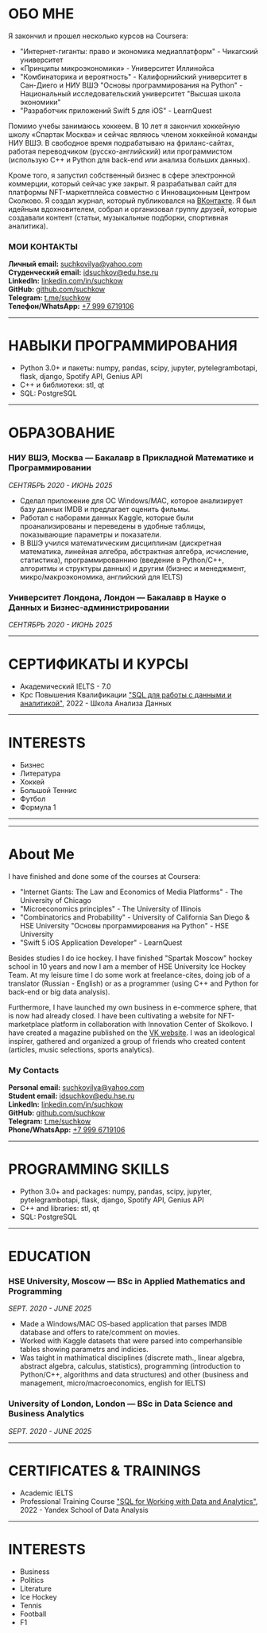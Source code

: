 # ОБО МНЕ

Я закончил и прошел несколько курсов на Coursera:
- "Интернет-гиганты: право и экономика медиаплатформ" - Чикагский университет
- «Принципы микроэкономики» - Университет Иллинойса
- "Комбинаторика и вероятность" - Калифорнийский университет в Сан-Диего и НИУ ВШЭ "Основы программирования на Python" - Национальный исследовательский университет "Высшая школа экономики"
- "Разработчик приложений Swift 5 для iOS" - LearnQuest

Помимо учебы занимаюсь хоккеем. В 10 лет я закончил хоккейную школу «Спартак Москва» и сейчас являюсь членом хоккейной команды НИУ ВШЭ.
В свободное время подрабатываю на фриланс-сайтах, работая переводчиком (русско-английский) или программистом (использую C++ и Python для back-end или анализа больших данных).

Кроме того, я запустил собственный бизнес в сфере электронной коммерции, который сейчас уже закрыт. Я разрабатывал сайт для платформы NFT-маркетплейса совместно с Инновационным Центром Сколково. Я создал журнал, который публиковался на [ВКонтакте](https://vk.com/thewhatyellow). Я был идейным вдохновителем, собрал и организовал группу друзей, которые создавали контент (статьи, музыкальные подборки, спортивная аналитика).

### МОИ КОНТАКТЫ

**Личный email:** [suchkovilya@yahoo.com](mailto:suchkovilya@yahoo.com)<br/>
**Студенческий email:** [idsuchkov@edu.hse.ru](mailto:idsuchkov@edu.hse.ru)<br/>
**LinkedIn:** [linkedin.com/in/suchkow](https://www.linkedin.com/in/suchkow)<br/>
**GitHub:** [github.com/suchkow](https://github.com/suchkow)<br/>
**Telegram:** [t.me/suchkow](https://t.me/suchkow)<br/>
**Телефон/WhatsApp:** [+7 999 6719106](tel:+79996719106)<br/>

---

# НАВЫКИ ПРОГРАММИРОВАНИЯ

- Python 3.0+ и пакеты: numpy, pandas, scipy, jupyter, pytelegrambotapi, flask, django, Spotify API, Genius API
- C++ и библиотеки: stl, qt
- SQL: PostgreSQL

---

# ОБРАЗОВАНИЕ

### НИУ ВШЭ, Москва — Бакалавр в Прикладной Математике и Программировании

*СЕНТЯБРЬ 2020 - ИЮНЬ 2025*

- Сделал приложение для ОС Windows/MAC, которое анализирует базу данных IMDB и предлагает оценить фильмы.
- Работал с наборами данных Kaggle, которые были проанализированы и переведены в удобные таблицы, показывающие параметры и показатели.
- В ВШЭ учился математическим дисциплинам (дискретная математика, линейная алгебра, абстрактная алгебра, исчисление, статистика), программированнию (введение в Python/C++, алгоритмы и структуры данных) и другим (бизнес и менеджмент, микро/макроэкономика, английский для IELTS)

### Университет Лондона, Лондон — Бакалавр в Науке о Данных и Бизнес-администрировании

*СЕНТЯБРЬ 2020 - ИЮНЬ 2025*

---

# СЕРТИФИКАТЫ И КУРСЫ

- Академический IELTS - 7.0
- Крс Повышения Квалификации ["SQL для работы с данными и аналитикой"](), 2022 - Школа Анализа Данных

---

# INTERESTS

- Бизнес
- Литература
- Хоккей
- Большой Теннис
- Футбол
- Формула 1


---
---

# About Me

I have finished and done some of the courses at Coursera:
- "Internet Giants: The Law and Economics of Media Platforms" - The University of Chicago
- "Microeconomics principles" - The University of Illinois
- "Combinatorics and Probability" - University of California San Diego & HSE University "Основы программирования на Python" - HSE University
- "Swift 5 iOS Application Developer" - LearnQuest

Besides studies I do ice hockey. I have finished "Spartak Moscow" hockey school in 10 years and now I am a member of HSE University Ice Hockey Team.
At my leisure time I do some work at freelance-cites, doing job of a translator (Russian - English) or as a programmer (using C++ and Python for back-end or big data analysis).

Furthermore, I have launched my own business in e-commerce sphere, that is now had already closed. I have been cultivating a website for NFT-marketplace platform in collaboration with Innovation Center of Skolkovo. I have created a magazine published on the [VK website](https://vk.com/thewhatyellow). I was an ideological inspirer, gathered and organized a group of friends who created content (articles, music selections, sports analytics).

### My Contacts

**Personal email:** [suchkovilya@yahoo.com](mailto:suchkovilya@yahoo.com)<br/>
**Student email:** [idsuchkov@edu.hse.ru](mailto:idsuchkov@edu.hse.ru)<br/>
**LinkedIn:** [linkedin.com/in/suchkow](https://www.linkedin.com/in/suchkow)<br/>
**GitHub:** [github.com/suchkow](https://github.com/suchkow)<br/>
**Telegram:** [t.me/suchkow](https://t.me/suchkow)<br/>
**Phone/WhatsApp:** [+7 999 6719106](tel:+79996719106)<br/>

---

# PROGRAMMING SKILLS

- Python 3.0+ and packages: numpy, pandas, scipy, jupyter, pytelegrambotapi, flask, django, Spotify API, Genius API
- C++ and libraries: stl, qt
- SQL: PostgreSQL

---

# EDUCATION

### HSE University, Moscow — BSc in Applied Mathematics and Programming

*SEPT. 2020 - JUNE 2025*

- Made a Windows/MAC OS-based application that parses IMDB database and offers to rate/comment on movies.
- Worked with Kaggle datasets that were parsed into comperhansible tables showing parametrs and indicies.
- Was taight in mathimatical disciplines (discrete math., linear algebra, abstract algebra, calculus, statistics), programming (introduction to Python/C++, algorithms and data structures) and other (business and management, micro/macroeconomics, english for IELTS)

### University of London, London — BSc in Data Science and Business Analytics

*SEPT. 2020 - JUNE 2025*

---

# CERTIFICATES & TRAININGS

- Academic IELTS
- Professional Training Course ["SQL for Working with Data and Analytics"](), 2022 - Yandex School of Data Analysis

---

# INTERESTS

- Business
- Politics
- Literature
- Ice Hockey
- Tennis
- Football
- F1
